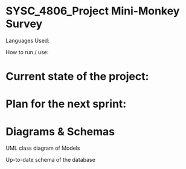 # SYSC_4806_Project Mini-Monkey Survey

Languages Used:

How to run / use:

# Current state of the project:

# Plan for the next sprint:

# Diagrams & Schemas

UML class diagram of Models

Up-to-date schema of the database
